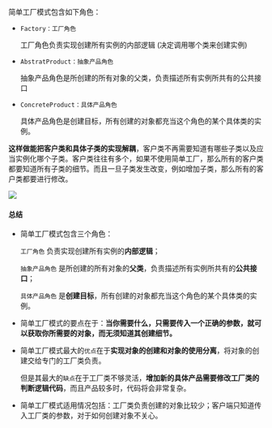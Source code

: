简单工厂模式包含如下角色：

- `Factory：工厂角色`

  工厂角色负责实现创建所有实例的内部逻辑 (决定调用哪个类来创建实例)

- `AbstratProduct：抽象产品角色`

  抽象产品角色是所创建的所有对象的父类，负责描述所有实例所共有的公共接口

- `ConcreteProduct：具体产品角色`

  具体产品角色是创建目标，所有创建的对象都充当这个角色的某个具体类的实例。

**这样做能把客户类和具体子类的实现解耦**，客户类不再需要知道有哪些子类以及应当实例化哪个子类。客户类往往有多个，如果不使用简单工厂，那么所有的客户类都要知道所有子类的细节。而且一旦子类发生改变，例如增加子类，那么所有的客户类都要进行修改。

![](https://gitee.com/veal98/images/raw/master/img/20201223222656.png)


#### 总结
- 简单工厂模式包含三个角色：

  `工厂角色` 负责实现创建所有实例的**内部逻辑**；

  `抽象产品角色` 是所创建的所有对象的**父类**，负责描述所有实例所共有的**公共接口**；

  `具体产品角色` 是**创建目标**，所有创建的对象都充当这个角色的某个具体类的实例。

- 简单工厂模式的要点在于：**当你需要什么，只需要传入一个正确的参数，就可以获取你所需要的对象，而无须知道其创建细节。**

- 简单工厂模式最大的`优点`在于**实现对象的创建和对象的使用分离**，将对象的创建交给专门的工厂类负责。

  但是其最大的`缺点`在于工厂类不够灵活，**增加新的具体产品需要修改工厂类的判断逻辑代码**，而且产品较多时，代码将会非常复杂。

- 简单工厂模式适用情况包括：工厂类负责创建的对象比较少；客户端只知道传入工厂类的参数，对于如何创建对象不关心。